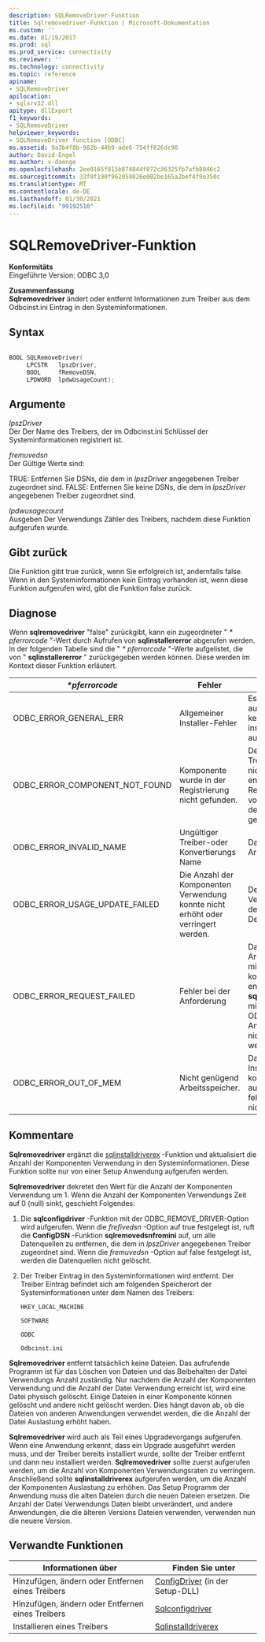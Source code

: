 ```yaml
---
description: SQLRemoveDriver-Funktion
title: Sqlremovedriver-Funktion | Microsoft-Dokumentation
ms.custom: ''
ms.date: 01/19/2017
ms.prod: sql
ms.prod_service: connectivity
ms.reviewer: ''
ms.technology: connectivity
ms.topic: reference
apiname:
- SQLRemoveDriver
apilocation:
- sqlsrv32.dll
apitype: dllExport
f1_keywords:
- SQLRemoveDriver
helpviewer_keywords:
- SQLRemoveDriver function [ODBC]
ms.assetid: 9a3b4f8b-982b-44b9-ade6-754ff026dc90
author: David-Engel
ms.author: v-daenge
ms.openlocfilehash: 2ee0165f815b874844f072c36325fb7afb8046c2
ms.sourcegitcommit: 33f0f190f962059826e002be165a2bef4f9e350c
ms.translationtype: MT
ms.contentlocale: de-DE
ms.lasthandoff: 01/30/2021
ms.locfileid: "99192510"
---
```

# <a name="sqlremovedriver-function"></a>SQLRemoveDriver-Funktion
**Konformitäts**  
 Eingeführte Version: ODBC 3,0  
  
 **Zusammenfassung**  
 **Sqlremovedriver** ändert oder entfernt Informationen zum Treiber aus dem Odbcinst.ini Eintrag in den Systeminformationen.  
  
## <a name="syntax"></a>Syntax  
  
```cpp  
  
BOOL SQLRemoveDriver(  
     LPCSTR   lpszDriver,  
     BOOL     fRemoveDSN,  
     LPDWORD  lpdwUsageCount);  
```  
  
## <a name="arguments"></a>Argumente  
 *lpszDriver*  
 Der Der Name des Treibers, der im Odbcinst.ini Schlüssel der Systeminformationen registriert ist.  
  
 *fremuvedsn*  
 Der Gültige Werte sind:  
  
 TRUE: Entfernen Sie DSNs, die dem in *lpszDriver* angegebenen Treiber zugeordnet sind. FALSE: Entfernen Sie keine DSNs, die dem in *lpszDriver* angegebenen Treiber zugeordnet sind.  
  
 *lpdwusagecount*  
 Ausgeben Der Verwendungs Zähler des Treibers, nachdem diese Funktion aufgerufen wurde.  
  
## <a name="returns"></a>Gibt zurück  
 Die Funktion gibt true zurück, wenn Sie erfolgreich ist, andernfalls false. Wenn in den Systeminformationen kein Eintrag vorhanden ist, wenn diese Funktion aufgerufen wird, gibt die Funktion false zurück.  
  
## <a name="diagnostics"></a>Diagnose  
 Wenn **sqlremovedriver** "false" zurückgibt, kann ein zugeordneter " *\* pferrorcode* "-Wert durch Aufrufen von **sqlinstallererror** abgerufen werden. In der folgenden Tabelle sind die " *\* pferrorcode* "-Werte aufgelistet, die von " **sqlinstallererror** " zurückgegeben werden können. Diese werden im Kontext dieser Funktion erläutert.  
  
|*\*pferrorcode*|Fehler|BESCHREIBUNG|  
|---------------------|-----------|-----------------|  
|ODBC_ERROR_GENERAL_ERR|Allgemeiner Installer-Fehler|Es ist ein Fehler aufgetreten, bei dem kein spezifischer installerfehler aufgetreten ist.|  
|ODBC_ERROR_COMPONENT_NOT_FOUND|Komponente wurde in der Registrierung nicht gefunden.|Der Installer konnte die Treiber Informationen nicht entfernen, weil er entweder nicht in der Registrierung vorhanden war oder in der Registrierung nicht gefunden wurde.|  
|ODBC_ERROR_INVALID_NAME|Ungültiger Treiber-oder Konvertierungs Name|Das *lpszDriver* -Argument war ungültig.|  
|ODBC_ERROR_USAGE_UPDATE_FAILED|Die Anzahl der Komponenten Verwendung konnte nicht erhöht oder verringert werden.|Der Installer konnte die Verwendungs Anzahl des Treibers nicht Dekrementen.|  
|ODBC_ERROR_REQUEST_FAILED|Fehler bei der Anforderung|Das *fremuvedsn* -Argument war ' true '. mindestens ein DSNs konnte jedoch nicht entfernt werden. Der **sqlconfigdriver** -Befehl mit der ODBC_REMOVE_DRIVER Anforderung konnte nicht ausgeführt werden.|  
|ODBC_ERROR_OUT_OF_MEM|Nicht genügend Arbeitsspeicher.|Das Installationsprogramm konnte die Funktion aufgrund eines fehlenden Speichers nicht ausführen.|  
  
## <a name="comments"></a>Kommentare  
 **Sqlremovedriver** ergänzt die [sqlinstalldriverex](../../../odbc/reference/syntax/sqlinstalldriverex-function.md) -Funktion und aktualisiert die Anzahl der Komponenten Verwendung in den Systeminformationen. Diese Funktion sollte nur von einer Setup Anwendung aufgerufen werden.  
  
 **Sqlremovedriver** dekretet den Wert für die Anzahl der Komponenten Verwendung um 1. Wenn die Anzahl der Komponenten Verwendungs Zeit auf 0 (null) sinkt, geschieht Folgendes:  
  
1.  Die **sqlconfigdriver** -Funktion mit der ODBC_REMOVE_DRIVER-Option wird aufgerufen. Wenn die *frefivedsn* -Option auf true festgelegt ist, ruft die **ConfigDSN** -Funktion **sqlremovedsnfromini** auf, um alle Datenquellen zu entfernen, die dem in *lpszDriver* angegebenen Treiber zugeordnet sind. Wenn die *fremuvedsn* -Option auf false festgelegt ist, werden die Datenquellen nicht gelöscht.  
  
2.  Der Treiber Eintrag in den Systeminformationen wird entfernt. Der Treiber Eintrag befindet sich am folgenden Speicherort der Systeminformationen unter dem Namen des Treibers:  
  
     `HKEY_LOCAL_MACHINE`  
  
     `SOFTWARE`  
  
     `ODBC`  
  
     `Odbcinst.ini`  
  
 **Sqlremovedriver** entfernt tatsächlich keine Dateien. Das aufrufende Programm ist für das Löschen von Dateien und das Beibehalten der Datei Verwendungs Anzahl zuständig. Nur nachdem die Anzahl der Komponenten Verwendung und die Anzahl der Datei Verwendung erreicht ist, wird eine Datei physisch gelöscht. Einige Dateien in einer Komponente können gelöscht und andere nicht gelöscht werden. Dies hängt davon ab, ob die Dateien von anderen Anwendungen verwendet werden, die die Anzahl der Datei Auslastung erhöht haben.  
  
 **Sqlremovedriver** wird auch als Teil eines Upgradevorgangs aufgerufen. Wenn eine Anwendung erkennt, dass ein Upgrade ausgeführt werden muss, und der Treiber bereits installiert wurde, sollte der Treiber entfernt und dann neu installiert werden. **Sqlremovedriver** sollte zuerst aufgerufen werden, um die Anzahl von Komponenten Verwendungsraten zu verringern. Anschließend sollte **sqlinstalldriverex** aufgerufen werden, um die Anzahl der Komponenten Auslastung zu erhöhen. Das Setup Programm der Anwendung muss die alten Dateien durch die neuen Dateien ersetzen. Die Anzahl der Datei Verwendungs Daten bleibt unverändert, und andere Anwendungen, die die älteren Versions Dateien verwenden, verwenden nun die neuere Version.  
  
## <a name="related-functions"></a>Verwandte Funktionen  
  
|Informationen über|Finden Sie unter|  
|---------------------------|---------|  
|Hinzufügen, ändern oder Entfernen eines Treibers|[ConfigDriver](../../../odbc/reference/syntax/configdriver-function.md) (in der Setup-DLL)|  
|Hinzufügen, ändern oder Entfernen eines Treibers|[Sqlconfigdriver](../../../odbc/reference/syntax/sqlconfigdriver-function.md)|  
|Installieren eines Treibers|[Sqlinstalldriverex](../../../odbc/reference/syntax/sqlinstalldriverex-function.md)|
